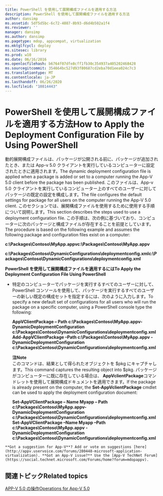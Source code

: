 ```yaml
---
title: PowerShell を使用して展開構成ファイルを適用する方法
description: PowerShell を使用して展開構成ファイルを適用する方法
author: dansimp
ms.assetid: 5df5d5bc-6c72-4087-8b93-d6d4b502a1f4
ms.reviewer: ''
manager: dansimp
ms.author: dansimp
ms.pagetype: mdop, appcompat, virtualization
ms.mktglfcycl: deploy
ms.sitesec: library
ms.prod: w10
ms.date: 06/16/2016
ms.openlocfilehash: b6764f07dfe8cff1fb30c354937a405202468428
ms.sourcegitcommit: 354664bc527d93f80687cd2eba70d1eea024c7c3
ms.translationtype: MT
ms.contentlocale: ja-JP
ms.lasthandoff: 06/26/2020
ms.locfileid: "10814443"
---
```

# <span data-ttu-id="7e766-103">PowerShell を使用して展開構成ファイルを適用する方法</span><span class="sxs-lookup"><span data-stu-id="7e766-103">How to Apply the Deployment Configuration File by Using PowerShell</span></span>


<span data-ttu-id="7e766-104">動的展開構成ファイルは、パッケージが公開される前に、パッケージが追加されたとき、または App-v 5.0 クライアントを実行しているコンピューターに設定されたときに適用されます。</span><span class="sxs-lookup"><span data-stu-id="7e766-104">The dynamic deployment configuration file is applied when a package is added or set to a computer running the App-V 5.0 client before the package has been published.</span></span> <span data-ttu-id="7e766-105">このファイルは、App-v 5.0 クライアントを実行しているコンピューター上のすべてのユーザーに対してパッケージの既定の設定を構成します。</span><span class="sxs-lookup"><span data-stu-id="7e766-105">The file configures the default settings for package for all users on the computer running the App-V 5.0 client.</span></span> <span data-ttu-id="7e766-106">このセクションでは、展開構成ファイルを使用するために使用する手順について説明します。</span><span class="sxs-lookup"><span data-stu-id="7e766-106">This section describes the steps used to use a deployment configuration file.</span></span> <span data-ttu-id="7e766-107">この手順は、次の例に基づいており、コンピューターに次のパッケージと構成ファイルが存在することを前提としています。</span><span class="sxs-lookup"><span data-stu-id="7e766-107">The procedure is based on the following example and assumes the following package and configuration files exist on a computer:</span></span>

**<span data-ttu-id="7e766-108">c:\\Packages\\Contoso\\MyApp.appv</span><span class="sxs-lookup"><span data-stu-id="7e766-108">c:\\Packages\\Contoso\\MyApp.appv</span></span>**

**<span data-ttu-id="7e766-109">c:\\Packages\\Contoso\\DynamicConfigurations\\deploymentconfig.xml</span><span class="sxs-lookup"><span data-stu-id="7e766-109">c:\\Packages\\Contoso\\DynamicConfigurations\\deploymentconfig.xml</span></span>**

**<span data-ttu-id="7e766-110">PowerShell を使用して展開構成ファイルを適用するには</span><span class="sxs-lookup"><span data-stu-id="7e766-110">To Apply the Deployment Configuration File Using PowerShell</span></span>**

-   <span data-ttu-id="7e766-111">特定のコンピューターでパッケージを実行するすべてのユーザーに対して、PowerShell コンソールを使用して、パッケージを実行するすべてのユーザーの新しい既定の構成セットを指定するには、次のように入力します。</span><span class="sxs-lookup"><span data-stu-id="7e766-111">To specify a new default set of configurations for all users who will run the package on a specific computer, using a PowerShell console type the following:</span></span>

    **<span data-ttu-id="7e766-112">AppVClientPackage – Path c:\\Packages\\Contoso\\MyApp.appv-DynamicDeploymentConfiguration c:\\Packages\\Contoso\\DynamicConfigurations\\deploymentconfig.xml</span><span class="sxs-lookup"><span data-stu-id="7e766-112">Add-AppVClientPackage –Path c:\\Packages\\Contoso\\MyApp.appv -DynamicDeploymentConfiguration c:\\Packages\\Contoso\\DynamicConfigurations\\deploymentconfig.xml</span></span>**

    **<span data-ttu-id="7e766-113">注</span><span class="sxs-lookup"><span data-stu-id="7e766-113">Note</span></span>**  
    <span data-ttu-id="7e766-114">このコマンドは、結果として得られたオブジェクトを $pkg にキャプチャします。</span><span class="sxs-lookup"><span data-stu-id="7e766-114">This command captures the resulting object into $pkg.</span></span> <span data-ttu-id="7e766-115">パッケージがコンピューターに既に存在している場合は、 **AppVclientPackage**コマンドレットを使用して展開構成ドキュメントを適用できます。</span><span class="sxs-lookup"><span data-stu-id="7e766-115">If the package is already present on the computer, the **Set-AppVclientPackage** cmdlet can be used to apply the deployment configuration document:</span></span>

    **<span data-ttu-id="7e766-116">Set-AppVClientPackage – Name Myapp – Path c:\\Packages\\Contoso\\MyApp.appv-DynamicDeploymentConfiguration c:\\Packages\\Contoso\\DynamicConfigurations\\deploymentconfig.xml</span><span class="sxs-lookup"><span data-stu-id="7e766-116">Set-AppVClientPackage –Name Myapp –Path c:\\Packages\\Contoso\\MyApp.appv -DynamicDeploymentConfiguration c:\\Packages\\Contoso\\DynamicConfigurations\\deploymentconfig.xml</span></span>**



~~~
**Got a suggestion for App-V**? Add or vote on suggestions [here](http://appv.uservoice.com/forums/280448-microsoft-application-virtualization). **Got an App-V issue?** Use the [App-V TechNet Forum](https://social.technet.microsoft.com/Forums/home?forum=mdopappv).
~~~

## <span data-ttu-id="7e766-117">関連トピック</span><span class="sxs-lookup"><span data-stu-id="7e766-117">Related topics</span></span>


[<span data-ttu-id="7e766-118">APP-V 5.0 の操作</span><span class="sxs-lookup"><span data-stu-id="7e766-118">Operations for App-V 5.0</span></span>](operations-for-app-v-50.md)









